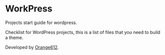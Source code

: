 WorkPress
============

Projects start guide for wordpress.

Checklist for WordPress projects, this is a list of files that you need to build a theme.

Developed by [Orange612](http://orange612.com/).